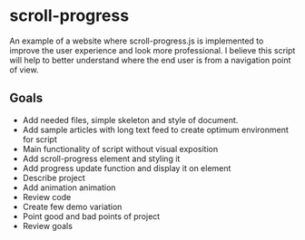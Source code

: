 # scroll-progress
An example of a website where scroll-progress.js is implemented to improve the user experience and look more professional. I believe this script will help to better understand where the end user is from a navigation point of view.
## Goals
- Add needed files, simple skeleton and style of document.
- Add sample articles with long text feed to create optimum environment for script
- Main functionality of script without visual exposition
- Add scroll-progress element and styling it
- Add progress update function and display it on element
- Describe project
- Add animation animation
- Review code
- Create few demo variation
- Point good and bad points of project
- Review goals
